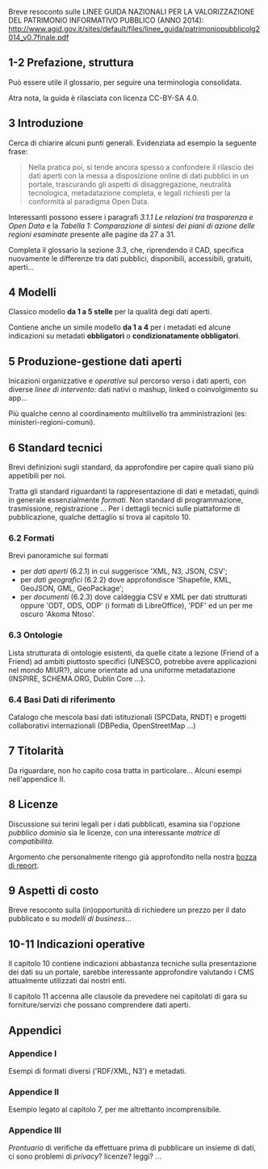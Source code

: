 Breve resoconto sulle LINEE GUIDA NAZIONALI PER LA VALORIZZAZIONE DEL PATRIMONIO INFORMATIVO PUBBLICO (ANNO 2014): http://www.agid.gov.it/sites/default/files/linee_guida/patrimoniopubblicolg2014_v0.7finale.pdf

## 1-2 Prefazione, struttura

Può essere utile il glossario, per seguire una terminologia consolidata.

Atra nota, la guida è rilasciata con licenza CC-BY-SA 4.0.

## 3 Introduzione

Cerca di chiarire alcuni punti generali. Evidenziata ad esempio la seguente frase:

> Nella pratica poi, si tende ancora spesso a confondere il rilascio dei dati aperti con la messa a disposizione online di dati pubblici in un portale, trascurando gli aspetti di disaggregazione, neutralità tecnologica, metadatazione completa, e legali richiesti per la conformità al paradigma Open Data.

Interessanti possono essere i paragrafi *3.1.1 Le relazioni tra trasparenza e Open Data* e la *Tabella 1: Comparazione di sintesi dei piani di azione delle regioni esaminate* presente alle pagine da 27 a 31.

Completa il glossario la sezione *3.3*, che, riprendendo il CAD, specifica nuovamente le differenze tra dati pubblici, disponibili, accessibili, gratuiti, aperti...

## 4 Modelli

Classico modello **da 1 a 5 stelle** per la qualità degi dati aperti.

Contiene anche un simile modello **da 1 a 4** per i metadati ed alcune indicazioni su metadati **obbligatori** o **condizionatamente obbligatori**.

## 5 Produzione-gestione dati aperti

Inicazioni organizzative e *operative* sul percorso verso i dati aperti, con diverse *linee di intervento*: dati nativi o mashup, linked o coinvolgimento su app...

Più qualche cenno al coordinamento multilivello tra amministrazioni (es: ministeri-regioni-comuni).

## 6 Standard tecnici

Brevi definizioni sugli standard, da approfondire per capire quali siano più appetibili per noi.

Tratta gli standard riguardanti la rappresentazione di dati e metadati, quindi in generale essenzialmente *formati*. Non standard di programmazione, trasmissione, registrazione ... Per i dettagli tecnici sulle piattaforme di pubblicazione, qualche dettaglio si trova al capitolo 10.

### 6.2 Formati

Brevi panoramiche sui formati

- per *dati aperti* (6.2.1) in cui suggerisce 'XML, N3, JSON, CSV';
- per *dati geografici* (6.2.2) dove approfondisce 'Shapefile, KML, GeoJSON, GML, GeoPackage';
- per *documenti* (6.2.3) dove caldeggia CSV e XML per dati strutturati oppure 'ODT, ODS, ODP' (i formati di LibreOffice), 'PDF' ed un per me oscuro 'Akoma Ntoso'.

### 6.3 Ontologie

Lista strutturata di ontologie esistenti, da quelle citate a lezione (Friend of a Friend) ad ambiti piuttosto specifici (UNESCO, potrebbe avere applicazioni nel mondo MIUR?), alcune orientate ad una uniforme metadatazione (INSPIRE, SCHEMA.ORG, Dublin Core ...).

### 6.4 Basi Dati di riferimento

Catalogo che mescola basi dati istituzionali (SPCData, RNDT) e progetti collaborativi internazionali (DBPedia, OpenStreetMap ...)

## 7 Titolarità

Da riguardare, non ho capito cosa tratta in particolare... Alcuni esempi nell'appendice II.

## 8 Licenze

Discussione sui terini legali per i dati pubblicati, esamina sia l'opzione *pubblico dominio* sia le licenze, con una interessante *matrice di compatibilità*.

Argomento che personalmente ritengo già approfondito nella nostra [bozza di report](Report_I.md#licenze-per-dati-aperti).

## 9 Aspetti di costo

Breve resoconto sulla (in)opportunità di richiedere un prezzo per il dato pubblicato e su *modelli di business*...

## 10-11 Indicazioni operative

Il capitolo 10 contiene indicazioni abbastanza tecniche sulla presentazione dei dati su un portale, sarebbe interessante approfondire valutando i CMS attualmente utilizzati dai nostri enti.

Il capitolo 11 accenna alle clausole da prevedere nei capitolati di gara su forniture/servizi che possano comprendere dati aperti.

## Appendici

### Appendice I

Esempi di formati diversi ('RDF/XML, N3') e metadati. 

### Appendice II

Esempio legato al capitolo 7, per me altrettanto incomprensibile.

### Appendice III

*Prontuario* di verifiche da effettuare prima di pubblicare un insieme di dati, ci sono problemi di *privacy*? licenze? leggi? ...
